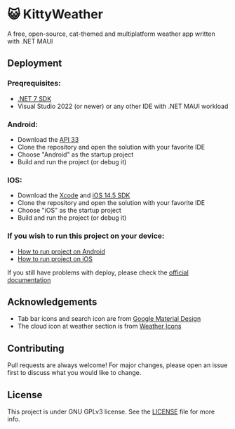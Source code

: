 # 😺 KittyWeather

A free, open-source, cat-themed and multiplatform weather app written with .NET MAUI

## Deployment
### Preqrequisites:
- [.NET 7 SDK](https://dotnet.microsoft.com/download/dotnet/7.0)
- Visual Studio 2022 (or newer) or any other IDE with .NET MAUI workload

### Android:
- Download the [API 33](https://developer.android.com/studio)
- Clone the repository and open the solution with your favorite IDE
- Choose "Android" as the startup project
- Build and run the project (or debug it)

### IOS:
- Download the [Xcode](https://developer.apple.com/xcode/) and [iOS 14.5 SDK](https://developer.apple.com/download/more/?=xcode%2012.5)
- Clone the repository and open the solution with your favorite IDE
- Choose "iOS" as the startup project
- Build and run the project (or debug it)

### If you wish to run this project on your device:
- [How to run project on Android](https://learn.microsoft.com/en-us/dotnet/maui/android/device/setup)
- [How to run project on iOS](https://learn.microsoft.com/en-us/dotnet/maui/ios/pair-to-mac)

If you still have problems with deploy, please check the [official documentation](https://learn.microsoft.com/en-us/dotnet/maui/deployment/)

## Acknowledgements
- Tab bar icons and search icon are from [Google Material Design](https://material.io/resources/icons/?style=baseline)
- The cloud icon at weather section is from [Weather Icons](https://erikflowers.github.io/weather-icons/)

## Contributing
Pull requests are always welcome! For major changes, please open an issue first to discuss what you would like to change.

## License
This project is under GNU GPLv3 license. See the [LICENSE](LICENSE) file for more info.